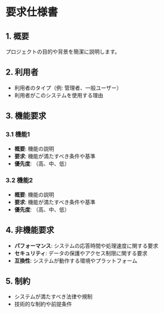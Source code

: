 # 要求仕様書

## 1. 概要
プロジェクトの目的や背景を簡潔に説明します。

## 2. 利用者
- 利用者のタイプ（例: 管理者、一般ユーザー）
- 利用者がこのシステムを使用する理由

## 3. 機能要求
### 3.1 機能1
- **概要**: 機能の説明
- **要求**: 機能が満たすべき条件や基準
- **優先度**: （高、中、低）

### 3.2 機能2
- **概要**: 機能の説明
- **要求**: 機能が満たすべき条件や基準
- **優先度**: （高、中、低）

## 4. 非機能要求
- **パフォーマンス**: システムの応答時間や処理速度に関する要求
- **セキュリティ**: データの保護やアクセス制限に関する要求
- **互換性**: システムが動作する環境やプラットフォーム

## 5. 制約
- システムが満たすべき法律や規制
- 技術的な制約や前提条件
